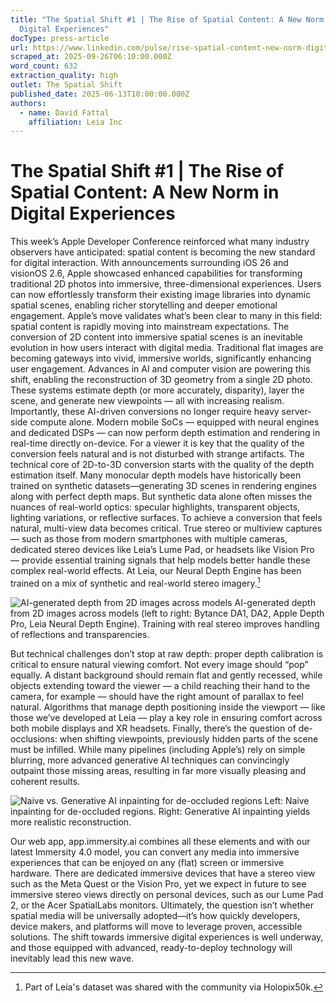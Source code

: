 ```yaml
---
title: "The Spatial Shift #1 | The Rise of Spatial Content: A New Norm in
  Digital Experiences"
docType: press-article
url: https://www.linkedin.com/pulse/rise-spatial-content-new-norm-digital-experiences-david-fattal-ht32c
scraped_at: 2025-09-26T06:10:00.000Z
word_count: 632
extraction_quality: high
outlet: The Spatial Shift
published_date: 2025-06-13T10:00:00.000Z
authors:
  - name: David Fattal
    affiliation: Leia Inc
---
```


# The Spatial Shift #1 | The Rise of Spatial Content: A New Norm in Digital Experiences

This week’s Apple Developer Conference reinforced what many industry observers have anticipated: spatial content is becoming the new standard for digital interaction. With announcements surrounding iOS 26 and visionOS 2.6, Apple showcased enhanced capabilities for transforming traditional 2D photos into immersive, three-dimensional experiences. Users can now effortlessly transform their existing image libraries into dynamic spatial scenes, enabling richer storytelling and deeper emotional engagement.
Apple’s move validates what’s been clear to many in this field: spatial content is rapidly moving into mainstream expectations. The conversion of 2D content into immersive spatial scenes is an inevitable evolution in how users interact with digital media. Traditional flat images are becoming gateways into vivid, immersive worlds, significantly enhancing user engagement. Advances in AI and computer vision are powering this shift, enabling the reconstruction of 3D geometry from a single 2D photo. These systems estimate depth (or more accurately, disparity), layer the scene, and generate new viewpoints — all with increasing realism. Importantly, these AI-driven conversions no longer require heavy server-side compute alone. Modern mobile SoCs — equipped with neural engines and dedicated DSPs — can now perform depth estimation and rendering in real-time directly on-device.
For a viewer it is key that the quality of the conversion feels natural and is not disturbed with strange artifacts. The technical core of 2D-to-3D conversion starts with the quality of the depth estimation itself. Many monocular depth models have historically been trained on synthetic datasets—generating 3D scenes in rendering engines along with perfect depth maps. But synthetic data alone often misses the nuances of real-world optics: specular highlights, transparent objects, lighting variations, or reflective surfaces.
To achieve a conversion that feels natural, multi-view data becomes critical. True stereo or multiview captures — such as those from modern smartphones with multiple cameras, dedicated stereo devices like Leia’s Lume Pad, or headsets like Vision Pro — provide essential training signals that help models better handle these complex real-world effects. At Leia, our Neural Depth Engine has been trained on a mix of synthetic and real-world stereo imagery.[^1]

![AI-generated depth from 2D images across models](https://cdn.gamma.app/cgprmwex6zwhbfo/fd3cf40f56da41b2a5f100a2fbf74326/original/1749842818656.png)
AI-generated depth from 2D images across models (left to right: Bytance DA1, DA2, Apple Depth Pro, Leia Neural Depth Engine). Training with real stereo improves handling of reflections and transparencies.

But technical challenges don’t stop at raw depth: proper depth calibration is critical to ensure natural viewing comfort. Not every image should “pop” equally. A distant background should remain flat and gently recessed, while objects extending toward the viewer — a child reaching their hand to the camera, for example — should have the right amount of parallax to feel natural. Algorithms that manage depth positioning inside the viewport — like those we’ve developed at Leia — play a key role in ensuring comfort across both mobile displays and XR headsets.
Finally, there’s the question of de-occlusions: when shifting viewpoints, previously hidden parts of the scene must be infilled. While many pipelines (including Apple’s) rely on simple blurring, more advanced generative AI techniques can convincingly outpaint those missing areas, resulting in far more visually pleasing and coherent results.

![Naive vs. Generative AI inpainting for de-occluded regions](https://cdn.gamma.app/cgprmwex6zwhbfo/936abf679b7346cd9944232558e2c963/original/1749843391817.png)
Left: Naive inpainting for de-occluded regions. Right: Generative AI inpainting yields more realistic reconstruction.

Our web app, app.immersity.ai combines all these elements and with our latest Immersity 4.0 model, you can convert any media into immersive experiences that can be enjoyed on any (flat) screen or immersive hardware. There are dedicated immersive devices that have a stereo view such as the Meta Quest or the Vision Pro, yet we expect in future to see immersive stereo views directly on personal devices, such as our Lume Pad 2, or the Acer SpatialLabs monitors.
Ultimately, the question isn’t whether spatial media will be universally adopted—it’s how quickly developers, device makers, and platforms will move to leverage proven, accessible solutions. The shift towards immersive digital experiences is well underway, and those equipped with advanced, ready-to-deploy technology will inevitably lead this new wave.

[^1]: Part of Leia's dataset was shared with the community via Holopix50k.